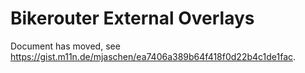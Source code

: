 # Bikerouter External Overlays

Document has moved, see <https://gist.m11n.de/mjaschen/ea7406a389b64f418f0d22b4c1de1fac>.
